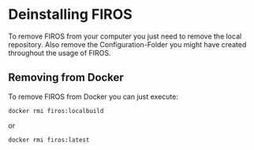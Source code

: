 # Deinstalling FIROS

To remove FIROS from your computer you just need to remove the local repository. Also remove the Configuration-Folder
you might have created throughout the usage of FIROS.

## Removing from Docker

To remove FIROS from Docker you can just execute:

```shell
docker rmi firos:localbuild
```

or

```shell
docker rmi firos:latest
```
